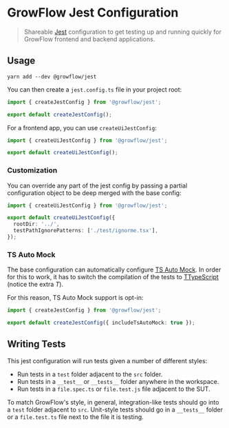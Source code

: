 # GrowFlow Jest Configuration

> Shareable [Jest](https://jestjs.io/) configuration to get testing up and running quickly for GrowFlow frontend and backend applications.

## Usage

```
yarn add --dev @growflow/jest
```

You can then create a `jest.config.ts` file in your project root:

```ts
import { createJestConfig } from '@growflow/jest';

export default createJestConfig();
```

For a frontend app, you can use `createUiJestConfig`:

```ts
import { createUiJestConfig } from '@growflow/jest';

export default createUiJestConfig();
```

### Customization

You can override any part of the jest config by passing a partial configuration object to be deep merged with the base config:

```ts
import { createUiJestConfig } from '@growflow/jest';

export default createUiJestConfig({
  rootDir: '../',
  testPathIgnorePatterns: ['./test/ignorme.tsx'],
});
```

### TS Auto Mock

The base configuration can automatically configure [TS Auto Mock](https://typescript-tdd.github.io/ts-auto-mock/). In order for this to work, it has to switch the compilation of the tests to [TTypeScript](https://github.com/cevek/ttypescript) (notice the extra _T_).

For this reason, TS Auto Mock support is opt-in:

```ts
import { createJestConfig } from '@growflow/jest';

export default createJestConfig({ includeTsAutoMock: true });
```

## Writing Tests

This jest configuration will run tests given a number of different styles:

- Run tests in a `test` folder adjacent to the `src` folder.
- Run tests in a `__test__` or `__tests__` folder anywhere in the workspace.
- Run tests in a `file.spec.ts` or `file.test.js` file adjacent to the SUT.

To match GrowFlow's style, in general, integration-like tests should go into a `test` folder adjacent to `src`. Unit-style tests should go in a `__tests__` folder or a `file.test.ts` file next to the file it is testing.
